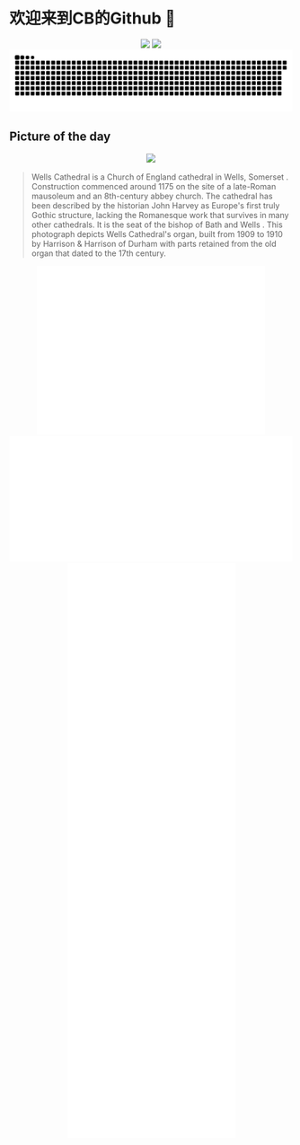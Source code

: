 
# 欢迎来到CB的Github 👋

<div align="center">
  <img height="137px" src="https://github-readme-stats.vercel.app/api?username=SuperCB&show_icons=true&theme=radical" />
  <img height="137px" src="https://github-readme-stats.vercel.app/api/top-langs/?username=SuperCB&hide_title=true&hide_border=true&layout=compact&langs_count=6&text_color=000&icon_color=fff" />
</div>


<div align="center">
    <img src="./contribution-snake/github-contribution-grid-snake.svg" />
</div>



## Picture of the day
<div align="center">
  <img width=400px src="https://upload.wikimedia.org/wikipedia/commons/thumb/c/c6/Wells_Cathedral_Organ%2C_Somerset%2C_UK_-_Diliff.jpg/600px-Wells_Cathedral_Organ%2C_Somerset%2C_UK_-_Diliff.jpg" />
</div>

>Wells Cathedral  is a  Church of England  cathedral in  Wells, Somerset . Construction commenced around 1175 on the site of a late-Roman  mausoleum  and an 8th-century abbey church. The cathedral has been described by the historian  John Harvey  as Europe's first truly  Gothic  structure, lacking the  Romanesque  work that survives in many other cathedrals. It is the seat of the  bishop of Bath and Wells . This photograph depicts Wells Cathedral's organ, built from 1909 to 1910 by  Harrison & Harrison  of Durham with parts retained from the old organ that dated to the 17th century.



<div align="center">
  <img height="300px" src="base_metrics.svg" />
  <img  src="metrics.plugin.calendar.full.svg" />
</div>


<div align="center">
  <img  src="plugin_metrics.svg" /> 
</div>
